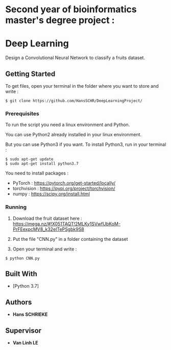 # Second year of bioinformatics master's degree project :
# Deep Learning 

Design a Convolutional Neural Network to classify a fruits dataset.


## Getting Started

To get files, open your terminal in the folder where you want to store and write : 

```
$ git clone https://github.com/HansSCHR/DeepLearningProject/
```

### Prerequisites

To run the script you need a linux environment and Python. 

You can use Python2 already installed in your linux environment. 

But you can use Python3 if you want. To install Python3, run in your terminal : 

```
$ sudo apt-get update
$ sudo apt-get install python3.7
```
You need to install packages : 
- PyTorch : https://pytorch.org/get-started/locally/
- torchvision : https://pypi.org/project/torchvision/
- numpy : https://scipy.org/install.html


### Running

1) Download the fruit dataset here : https://mega.nz/#!X051TAQT!2MLKy1SVwfUbKoM-PrFEexpcMV8_k32eITePSgbk9S8

2) Put the file "CNN.py" in a folder containing the dataset 

2) Open your terminal and write : 

```
$ python CNN.py
```


## Built With

* [Python 3.7]


## Authors

* **Hans SCHRIEKE** 


## Supervisor 

* **Van Linh LE** 
